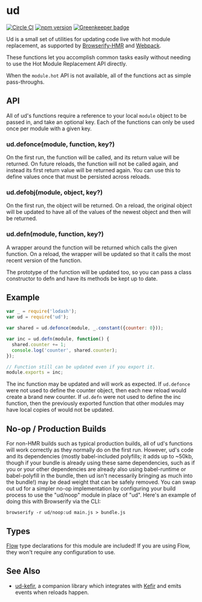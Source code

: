 # ud

[![Circle CI](https://circleci.com/gh/AgentME/ud.svg?style=shield)](https://circleci.com/gh/AgentME/ud)
[![npm version](https://badge.fury.io/js/ud.svg)](https://badge.fury.io/js/ud) [![Greenkeeper badge](https://badges.greenkeeper.io/AgentME/ud.svg)](https://greenkeeper.io/)

Ud is a small set of utilities for updating code live with hot module
replacement, as supported by
[Browserify-HMR](https://github.com/AgentME/browserify-hmr) and
[Webpack](https://webpack.github.io/docs/hot-module-replacement.html).

These functions let you accomplish common tasks easily without needing to use
the Hot Module Replacement API directly.

When the `module.hot` API is not available, all of the functions act as simple
pass-throughs.

## API

All of ud's functions require a reference to your local `module` object to be
passed in, and take an optional key. Each of the functions can only be used
once per module with a given key.

### ud.defonce(module, function, key?)

On the first run, the function will be called, and its return value will be
returned. On future reloads, the function will not be called again, and instead
its first return value will be returned again. You can use this to define
values once that must be persisted across reloads.

### ud.defobj(module, object, key?)

On the first run, the object will be returned. On a reload, the original object
will be updated to have all of the values of the newest object and then will be
returned.

### ud.defn(module, function, key?)

A wrapper around the function will be returned which calls the given function.
On a reload, the wrapper will be updated so that it calls the most recent
version of the function.

The prototype of the function will be updated too, so you can pass a class
constructor to defn and have its methods be kept up to date.

## Example

```javascript
var _ = require('lodash');
var ud = require('ud');

var shared = ud.defonce(module, _.constant({counter: 0}));

var inc = ud.defn(module, function() {
  shared.counter += 1;
  console.log('counter', shared.counter);
});

// Function still can be updated even if you export it.
module.exports = inc;
```

The inc function may be updated and will work as expected. If `ud.defonce` were
not used to define the counter object, then each new reload would create a
brand new counter. If `ud.defn` were not used to define the inc function, then
the previously exported function that other modules may have local copies of
would not be updated.

## No-op / Production Builds

For non-HMR builds such as typical production builds, all of ud's functions
will work correctly as they normally do on the first run. However, ud's code
and its dependencies (mostly babel-included polyfills; it adds up to ~50kb,
though if your bundle is already using these same dependencies, such as if you
or your other dependencies are already also using babel-runtime or
babel-polyfill in the bundle, then ud isn't necessarily bringing as much into
the bundle!) may be dead weight that can be safely removed. You can swap out ud
for a simpler no-op implementation by configuring your build process to use the
"ud/noop" module in place of "ud". Here's an example of doing this with
Browserify via the CLI:

    browserify -r ud/noop:ud main.js > bundle.js

## Types

[Flow](https://flowtype.org/) type declarations for this module are included!
If you are using Flow, they won't require any configuration to use.

## See Also

* [ud-kefir](https://github.com/AgentME/ud-kefir), a companion library which
  integrates with [Kefir](https://rpominov.github.io/kefir/) and emits events
  when reloads happen.
